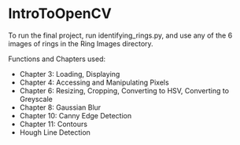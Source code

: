 # IntroToOpenCV

To run the final project, run identifying_rings.py, and use any of the 6 images of rings in the Ring Images directory.

Functions and Chapters used:
 - Chapter 3: Loading, Displaying
 - Chapter 4: Accessing and Manipulating Pixels
 - Chapter 6: Resizing, Cropping, Converting to HSV, Converting to Greyscale
 - Chapter 8: Gaussian Blur
 - Chapter 10: Canny Edge Detection
 - Chapter 11: Contours
 - Hough Line Detection
